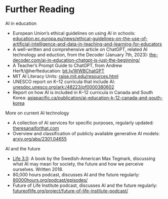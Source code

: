 # Further Reading
AI in education
* European Union’s ethical guidelines on using AI in schools: [education.ec.europa.eu/news/ethical-guidelines-on-the-use-of-artificial-intelligence-and-data-in-teaching-and-learning-for-educators][1]
* A well-written and comprehensive article on ChatGPT, related AI technology and eduction, from the Decoder (January 7th, 2023): [the-decoder.com/ai-in-education-chatgpt-is-just-the-beginning/][2]
* A Teacher’s Prompt Guide to ChatGPT, from Andrew Herft/@herfteducation: [bit.ly/WWBChatGPT][3]
* MIT AI Literacy Units: [raise.mit.edu/resources.html][4]
* UNESCO report on K–12 curricula that include AI: [unesdoc.unesco.org/ark:/48223/pf0000380602][5]
* Report on how AI is included in K–12 curricula in Canada and South Korea: [asiapacific.ca/publication/ai-education-k-12-canada-and-south-korea][6]

More on current AI technology
* A collection of AI services for specific purposes, regularly updated: [theresanaiforthat.com][7]
* Overview and classification of publicly available generative AI models: [arxiv.org/abs/2301.04655][8]

AI and the future
* [Life 3.0][9]: A book by the Swedish-American Max Tegmark, discussing what AI may mean for society, the future and how we perceive ourselves. Written 2018.
* 80,000 hours podcast, discusses AI and the future regularly: [80000hours.org/podcast/episodes/][10]
* Future of Life Institute podcast, discusses AI and the future regularly: [futureoflife.org/project/future-of-life-institute-podcast/][11]

[1]:	https://education.ec.europa.eu/news/ethical-guidelines-on-the-use-of-artificial-intelligence-and-data-in-teaching-and-learning-for-educators
[2]:	https://the-decoder.com/ai-in-education-chatgpt-is-just-the-beginning/
[3]:	https://bit.ly/WWBChatGPT
[4]:	https://raise.mit.edu/resources.html
[5]:	https://unesdoc.unesco.org/ark:/48223/pf0000380602
[6]:	https://www.asiapacific.ca/publication/ai-education-k-12-canada-and-south-korea
[7]:	https://theresanaiforthat.com/
[8]:	https://arxiv.org/abs/2301.04655
[9]:	https://en.wikipedia.org/wiki/Life_3.0
[10]:	https://80000hours.org/podcast/episodes/
[11]:	https://futureoflife.org/project/future-of-life-institute-podcast/
